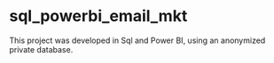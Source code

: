 # sql_powerbi_email_mkt
This project was developed in Sql and Power BI, using an anonymized private database. 
